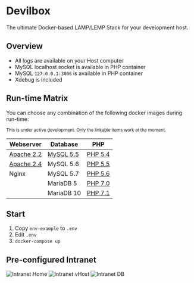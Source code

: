 # Devilbox

The ultimate Docker-based LAMP/LEMP Stack for your development host.

## Overview

* All logs are available on your Host computer
* MySQL localhost socket is available in PHP container
* MySQL `127.0.0.1:3006` is available in PHP container
* Xdebug is included

## Run-time Matrix

You can choose any combination of the following docker images during run-time:

<sub>This is under active development. Only the linkable items work at the moment.</sub>

| Webserver | Database | PHP |
|-----------|----------|-----|
| [Apache 2.2](https://github.com/cytopia/docker-apache-2.2) | [MySQL 5.5](https://github.com/cytopia/docker-mysql-5.5) | [PHP 5.4](https://github.com/cytopia/docker-php-fpm-5.4) |
| [Apache 2.4](https://github.com/cytopia/docker-apache-2.4) | MySQL 5.6 | [PHP 5.5](https://github.com/cytopia/docker-php-fpm-5.5) |
| Nginx | MySQL 5.7  | [PHP 5.6](https://github.com/cytopia/docker-php-fpm-5.6) |
|       | MariaDB 5  | [PHP 7.0](https://github.com/cytopia/docker-php-fpm-7.0) |
|       | MariaDB 10 | [PHP 7.1](https://github.com/cytopia/docker-php-fpm-7.1) |


<!--
| Webserver | Database | PHP | KeyVal NoSQL | KeyDoc NoSQL | Column NoSQL |
|-----------|----------|-----|--------------|--------------|--------------|
| Apache 2.2 | [MySQL 5.5](https://github.com/cytopia/docker-mysql-5.5) | [PHP 5.5](https://github.com/cytopia/docker-php-fpm-5.5) | Redis | MongoDB | Cassandra |
| [Apache 2.4](https://github.com/cytopia/docker-apache-2.4) | MySQL 5.6 | [PHP 5.6](https://github.com/cytopia/docker-php-fpm-5.6) | Memcached | Couchbase | |
| Nginx | MySQL 5.7  | [PHP 7.0](https://github.com/cytopia/docker-php-fpm-7.0) | | | |
| lighttpd | MariaDB 5  | [PHP 7.1](https://github.com/cytopia/docker-php-fpm-7.1) | | | |
|       | MariaDB 10 | HHVM | | | |
|       | PostgreSQL | | | | |

<sub>Not all docker categories need to be started.</sub>
-->

## Start

1. Copy `env-example` to `.env`
2. Edit `.env`
3. `docker-compose up`


## Pre-configured Intranet

![Intranet Home](https://raw.githubusercontent.com/cytopia/devilbox/master/doc/img/01_intranet_home.png "Intranet Home")
![Intranet vHost](https://raw.githubusercontent.com/cytopia/devilbox/master/doc/img/02_intranet_vhosts.png "Intranet Home")
![Intranet DB](https://raw.githubusercontent.com/cytopia/devilbox/master/doc/img/03_intranet_databases.png "Intranet Home")
